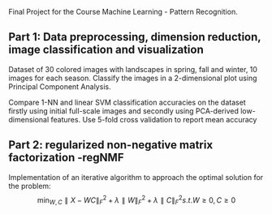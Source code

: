 Final Project for the Course Machine Learning - Pattern Recognition.

## Part 1: Data preprocessing, dimension reduction, image classification and visualization
Dataset of 30 colored images with landscapes in spring, fall and winter, 10 images for each season. Classify the images in a 2-dimensional plot using Principal Component Analysis.

Compare 1-NN and linear SVM classification accuracies on the dataset firstly using initial full-scale images and secondly using PCA-derived low-dimensional features.
Use 5-fold cross validation to report mean accuracy

## Part 2: regularized non-negative matrix factorization -regNMF

Implementation of an iterative algorithm to approach the optimal solution for the problem: 
$$\min_{W, C}∥X − WC∥^2_F + λ∥W∥^2_F + λ∥C∥^2_F s.t.W ≥ 0, C ≥ 0$$